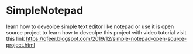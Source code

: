 # SimpleNotepad
learn how to deveolpe simple text editor like notepad or use it is open source project
to learn how to deveolpe this project with video tutorial visit this link 
https://qfeer.blogspot.com/2019/12/simple-notepad-open-source-project.html
